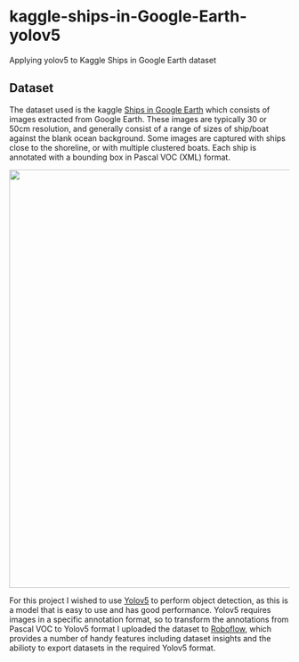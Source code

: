 # kaggle-ships-in-Google-Earth-yolov5
Applying yolov5 to Kaggle Ships in Google Earth dataset

## Dataset
The dataset used is the kaggle [Ships in Google Earth](https://www.kaggle.com/tomluther/ships-in-google-earth) which consists of images extracted from Google Earth. These images are typically 30 or 50cm resolution, and generally consist of a range of sizes of ship/boat against the blank ocean background. Some images are captured with ships close to the shoreline, or with multiple clustered boats. Each ship is annotated with a bounding box in Pascal VOC (XML) format.

<p align="center">
<img src="https://github.com/robmarkcole/kaggle-ships-in-Google-Earth-yolov5/blob/main/images/kaggle.png" width="750">
</p>

For this project I wished to use [Yolov5](https://github.com/ultralytics/yolov5) to perform object detection, as this is a model that is easy to use and has good performance. Yolov5 requires images in a specific annotation format, so to transform the annotations from Pascal VOC to Yolov5 format I uploaded the dataset to [Roboflow](https://roboflow.com/), which provides a number of handy features including dataset insights and the abilioty to export datasets in the required Yolov5 format.